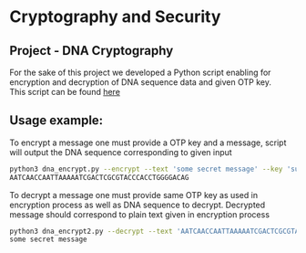 # Cryptography and Security

## Project - DNA Cryptography
For the sake of this project we developed a Python script enabling for encryption and decryption of DNA sequence data and given OTP key.  
This script can be found [here](project/dna_encryption.py)

## Usage example:
To encrypt a message one must provide a OTP key and a message, script will output the DNA sequence corresponding to given input
```bash
python3 dna_encrypt.py --encrypt --text 'some secret message' --key 'super secret key' 
AATCAACCAATTAAAAATCGACTCGCGTACCCACCTGGGGACAG
```

To decrypt a message one must provide same OTP key as used in encryption process as well as DNA sequence to decrypt. Decrypted message should correspond to plain text given in encryption process
```bash
python3 dna_encrypt2.py --decrypt --text 'AATCAACCAATTAAAAATCGACTCGCGTACCCACCTGGGGACAG' --key 'super secret key'
some secret message
```
